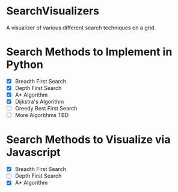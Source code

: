 # SearchVisualizers
A visualizer of various different search techniques on a grid.
# Search Methods to Implement in Python
- [x] Breadth First Search
- [x] Depth First Search
- [x] A* Algorithm
- [x] Dijkstra's Algorithm
- [ ] Greedy Best First Search
- [ ] More Algorithms TBD

# Search Methods to Visualize via Javascript
- [x] Breadth First Search
- [ ] Depth First Search
- [x] A* Algorithm